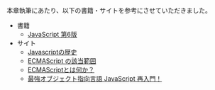 本章執筆にあたり、以下の書籍・サイトを参考にさせていただきました。

- 書籍
  - [JavaScript 第6版](https://www.oreilly.co.jp/books/9784873115733/)
- サイト
  - [Javascriptの歴史](http://qiita.com/a_rcsin/items/0a3c8c98c8d703c49a22)
  - [ECMAScript の該当範囲](https://developer.mozilla.org/ja/docs/Web/JavaScript/JavaScript_technologies_overview)
  - [ECMAScriptとは何か？](https://azu.github.io/slide-what-is-ecmascript/)
  - [最強オブジェクト指向言語 JavaScript 再入門！](http://www.slideshare.net/yuka2py/javascript-23768378)
